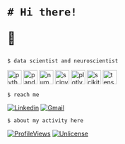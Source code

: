 <!README>
<h1>

```shell
# Hi there!
```
👾
</h1>

```shell
$ data scientist and neuroscientist
```
<div class="row">
  <div class="column">
    <img height="32" width="32" src="https://cdn.simpleicons.org/python/white" alt="python" cursor="default"/>
    <img height="32" width="32" src="https://cdn.simpleicons.org/pandas/white" alt="pandas"/>
    <img height="32" width="32" src="https://cdn.simpleicons.org/numpy/white" alt="numpy"/>
    <img height="32" width="32" src="https://cdn.simpleicons.org/scipy/white" alt="scipy"/>
    <img height="32" width="32" src="https://cdn.simpleicons.org/plotly/white" alt="plotly"/>
    <img height="32" width="32" src="https://cdn.simpleicons.org/scikitlearn/white" alt="scikit-learn"/>
    <img height="32" width="32" src="https://cdn.simpleicons.org/tensorflow/white" alt="tensorflow"/>
  </div>
</div>


```shell
$ reach me
```

[![Linkedin](https://img.shields.io/badge/LinkedIn-0077B5?style=for-the-badge&logo=linkedin&logoColor=white)](https://www.linkedin.com/in/ines-g-calvo/)
[![Gmail](https://img.shields.io/badge/Gmail-D14836?style=for-the-badge&logo=gmail&logoColor=white)](inglez@gmail.com)

<!-- [![inesgcalvo's github trophy](https://github-profile-trophy.vercel.app/?username=inesgcalvo&row=1)](https://github.com/ryo-ma/github-profile-trophy) -->

<!-- [![inesgcalvo's top languages](https://github-readme-stats.vercel.app/api/top-langs/?username=inesgcalvo&theme=blue-green)](https://github.com/inesgcalvo) -->

```shell
$ about my activity here
```
<!-- TO DO: add more details about me later -->
[![ProfileViews](https://komarev.com/ghpvc/?username=inesgcalvo)]()
[![Unlicense](https://img.shields.io/badge/License-Unlicense-blue.svg)](https://unlicense.org/)
